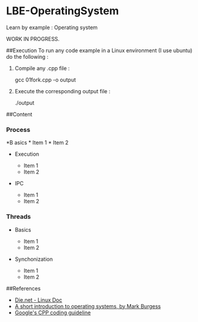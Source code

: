 LBE-OperatingSystem
===================

Learn by example : Operating system

WORK IN PROGRESS.

##Execution
To run any code example in a Linux environment (I use ubuntu) do the following :

1) Compile any .cpp file :

    gcc 01fork.cpp -o output
  
2) Execute the corresponding output file :

    ./output
    
##Content

### Process

*B asics
    * Item 1
    * Item 2

* Execution
    * Item 1
    * Item 2

* IPC
    * Item 1
    * Item 2

### Threads

* Basics
    * Item 1
    * Item 2

* Synchonization
    * Item 1
    * Item 2
    
##References
- [Die.net - Linux Doc](http://www.die.net)
- [A short introduction to operating systems, by Mark Burgess](http://www.iu.hio.no/~mark/os/os.html)
- [Google's CPP coding guideline](http://google-styleguide.googlecode.com/svn/trunk/cppguide.xml)
